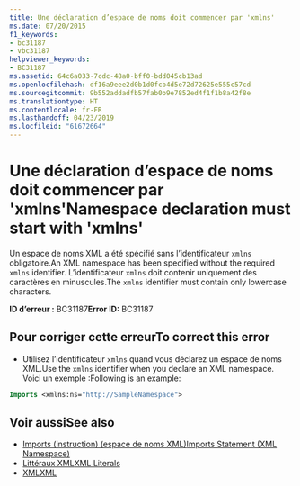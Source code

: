 ```yaml
---
title: Une déclaration d’espace de noms doit commencer par 'xmlns'
ms.date: 07/20/2015
f1_keywords:
- bc31187
- vbc31187
helpviewer_keywords:
- BC31187
ms.assetid: 64c6a033-7cdc-48a0-bff0-bdd045cb13ad
ms.openlocfilehash: df16a9eee2d0b1d0fcb4d5e72d72625e555c57cd
ms.sourcegitcommit: 9b552addadfb57fab0b9e7852ed4f1f1b8a42f8e
ms.translationtype: HT
ms.contentlocale: fr-FR
ms.lasthandoff: 04/23/2019
ms.locfileid: "61672664"
---
```

# <a name="namespace-declaration-must-start-with-xmlns"></a><span data-ttu-id="e6e05-102">Une déclaration d’espace de noms doit commencer par 'xmlns'</span><span class="sxs-lookup"><span data-stu-id="e6e05-102">Namespace declaration must start with 'xmlns'</span></span>
<span data-ttu-id="e6e05-103">Un espace de noms XML a été spécifié sans l’identificateur `xmlns` obligatoire.</span><span class="sxs-lookup"><span data-stu-id="e6e05-103">An XML namespace has been specified without the required `xmlns` identifier.</span></span> <span data-ttu-id="e6e05-104">L’identificateur `xmlns` doit contenir uniquement des caractères en minuscules.</span><span class="sxs-lookup"><span data-stu-id="e6e05-104">The `xmlns` identifier must contain only lowercase characters.</span></span>  
  
 <span data-ttu-id="e6e05-105">**ID d’erreur :** BC31187</span><span class="sxs-lookup"><span data-stu-id="e6e05-105">**Error ID:** BC31187</span></span>  
  
## <a name="to-correct-this-error"></a><span data-ttu-id="e6e05-106">Pour corriger cette erreur</span><span class="sxs-lookup"><span data-stu-id="e6e05-106">To correct this error</span></span>  
  
- <span data-ttu-id="e6e05-107">Utilisez l’identificateur `xmlns` quand vous déclarez un espace de noms XML.</span><span class="sxs-lookup"><span data-stu-id="e6e05-107">Use the `xmlns` identifier when you declare an XML namespace.</span></span> <span data-ttu-id="e6e05-108">Voici un exemple :</span><span class="sxs-lookup"><span data-stu-id="e6e05-108">Following is an example:</span></span>  
  
```vb  
Imports <xmlns:ns="http://SampleNamespace">  
```  
  
## <a name="see-also"></a><span data-ttu-id="e6e05-109">Voir aussi</span><span class="sxs-lookup"><span data-stu-id="e6e05-109">See also</span></span>

- [<span data-ttu-id="e6e05-110">Imports (instruction) (espace de noms XML)</span><span class="sxs-lookup"><span data-stu-id="e6e05-110">Imports Statement (XML Namespace)</span></span>](../../visual-basic/language-reference/statements/imports-statement-xml-namespace.md)
- [<span data-ttu-id="e6e05-111">Littéraux XML</span><span class="sxs-lookup"><span data-stu-id="e6e05-111">XML Literals</span></span>](../../visual-basic/language-reference/xml-literals/index.md)
- [<span data-ttu-id="e6e05-112">XML</span><span class="sxs-lookup"><span data-stu-id="e6e05-112">XML</span></span>](../../visual-basic/programming-guide/language-features/xml/index.md)
